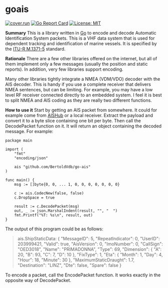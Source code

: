 # goais

[![cover.run](https://cover.run/go/github.com/bertoldvdb/goais.svg?style=flat&tag=golang-1.10)](https://cover.run/go?tag=golang-1.10&repo=github.com%2Fbertoldvdb%2Fgoais)
[![Go Report Card](https://goreportcard.com/badge/github.com/bertoldvdb/goais)](https://goreportcard.com/report/github.com/bertoldvdb/goais)
[![License: MIT](https://img.shields.io/badge/License-MIT-yellow.svg)](https://opensource.org/licenses/MIT)

**Summary**
This is a library written in [Go](https://golang.org/) to encode and decode Automatic Identification System packets. This is a VHF data system that is used for dependent tracking and identification of marine vessels. It is specified by the [ITU-R M.1371-5](https://www.itu.int/rec/R-REC-M.1371-5-201402-I/en) standard.

**Rationale**
There are a few other libraries offered on the internet, but all of them implement only a few messages (usually the position and static reports). In addition, very few libraries support encoding.

Many other libraries tightly integrate a NMEA (VDM/VDO) decoder with the AIS decoder. This is handy if you use a complete receiver that delivers NMEA sentences, but can be limiting. For example, you may have a low level RF receiver connected directly to an embedded system. I feel it is best to split NMEA and AIS coding as they are really two different functions.

**How to use it**
Start by getting an AIS packet from somewhere. It could for example come from [AISHub](http://www.aishub.net/) or a local receiver. Extract the payload and convert it to a byte slice containing one bit per byte. Then call the DecodePacket function on it. It will return an object containing the decoded message. For example:

    package main
     
    import (
        "fmt"
        "encoding/json"
    
	    ais "github.com/BertoldVdb/go-ais"
    )
    
    func main() {
        msg := []byte{0, 0, ... 1, 0, 0, 0, 0, 0, 0, 0}
    
        c := ais.CodecNew(false, false)
        c.DropSpace = true
        
        result := c.DecodePacket(msg)
        out, _ := json.MarshalIndent(result, "", "  ")
        fmt.Printf("%T: %s\n", result, out)
    }   
 
The output of this program could be as follows:
> ais.ShipStaticData: {
>   "MessageID": 5,
>   "RepeatIndicator": 0,
>   "UserID": 203999421,
>   "Valid": true,
>   "AisVersion": 0,
>   "ImoNumber": 0,
>   "CallSign": "OED3018",
>   "Name": "PRIMADONNA",
>   "Type": 69,
>   "Dimension": {
>     "A": 20,
>     "B": 93,
>     "C": 7,
>     "D": 10
>   },
>   "FixType": 1,
>   "Eta": {
>     "Month": 1,
>     "Day": 4,
>     "Hour": 18,
>     "Minute": 30
>   },
>   "MaximumStaticDraught": 1.7,
>   "Destination": "LINZ",
>   "Dte": false,
>   "Spare": false
> }


To encode a packet, call the EncodePacket function. It works exactly in the opposite way of DecodePacket.

